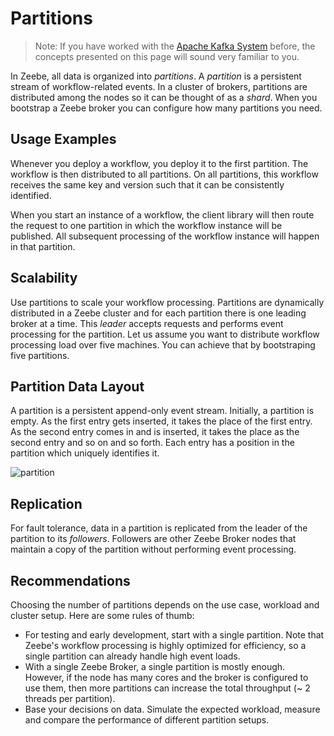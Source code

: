 # Partitions

> Note: If you have worked with the [Apache Kafka System](https://kafka.apache.org/) before, the concepts presented on this page will sound very familiar to you.

In Zeebe, all data is organized into *partitions*. A *partition* is a persistent stream of workflow-related events. In a cluster of brokers, partitions are distributed among the nodes so it can be thought of as a *shard*. When you bootstrap a Zeebe broker you can configure how many partitions you need.

## Usage Examples

Whenever you deploy a workflow, you deploy it to the first partition. The workflow is then distributed to all partitions. On all partitions, this workflow receives the same key and version such that it can be consistently identified.

When you start an instance of a workflow, the client library will then route the request to one partition in which the workflow instance will be published. All subsequent processing of the workflow instance will happen in that partition.

## Scalability

Use partitions to scale your workflow processing. Partitions are dynamically distributed in a Zeebe cluster and for each partition there is one leading broker at a time. This *leader* accepts requests and performs event processing for the partition. Let us assume you want to distribute workflow processing load over five machines. You can achieve that by bootstraping five partitions.

## Partition Data Layout

A partition is a persistent append-only event stream. Initially, a partition is empty. As the first entry gets inserted, it takes the place of the first entry. As the second entry comes in and is inserted, it takes the place as the second entry and so on and so forth. Each entry has a position in the partition which uniquely identifies it.

![partition](/basics/partition.png)

## Replication

For fault tolerance, data in a partition is replicated from the leader of the partition to its *followers*. Followers are other Zeebe Broker nodes that maintain a copy of the partition without performing event processing.

## Recommendations

Choosing the number of partitions depends on the use case, workload and cluster setup. Here are some rules of thumb:

* For testing and early development, start with a single partition. Note that Zeebe's workflow processing is highly optimized for efficiency, so a single partition can already handle high event loads.
* With a single Zeebe Broker, a single partition is mostly enough. However, if the node has many cores and the broker is configured to use them, then more partitions can increase the total throughput (~ 2 threads per partition).
* Base your decisions on data. Simulate the expected workload, measure and compare the performance of different partition setups.
